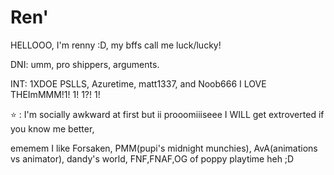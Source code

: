 # Ren'
HELLOOO, I'm renny :D, my bffs call me luck/lucky! 

DNI: umm, pro shippers, arguments. 

INT: 1XDOE PSLLS, Azuretime, matt1337, and Noob666 I LOVE THEImMMM!1! 1! 1?! 1! 

⭐ : I'm socially awkward at first but ii prooomiiiseee I WILL get extroverted if you know me better, 

ememem I like Forsaken, PMM(pupi's midnight munchies), AvA(animations vs animator), dandy's world, FNF,FNAF,OG of poppy playtime heh ;D
